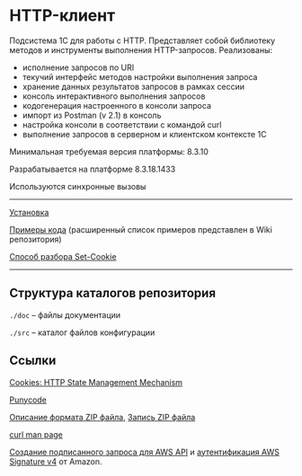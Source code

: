 # HTTP-клиент

Подсистема 1С для работы с HTTP. Представляет собой библиотеку методов и инструменты выполнения HTTP-запросов. Реализованы:

- исполнение запросов по URI
- текучий интерфейс методов настройки выполнения запроса
- хранение данных результатов запросов в рамках сессии
- консоль интерактивного выполнения запросов
- кодогенерация настроенного в консоли запроса
- импорт из Postman (v 2.1) в консоль
- настройка консоли в соответствии с командой curl
- выполнение запросов в серверном и клиентском контексте 1С

Минимальная требуемая версия платформы: 8.3.10

Разрабатывается на платформе 8.3.18.1433

Используются синхронные вызовы

---

[Установка](/doc/installation.md)

[Примеры кода](/doc/code_examples.md) (расширенный список примеров представлен в Wiki репозитория)

[Способ разбора Set-Cookie](/doc/dfa.md)

---

## Структура каталогов репозитория

`./doc` – файлы документации

`./src` – каталог файлов конфигурации

## Ссылки

[Cookies: HTTP State Management Mechanism](https://datatracker.ietf.org/doc/html/draft-ietf-httpbis-rfc6265bis)

[Punycode](https://datatracker.ietf.org/doc/html/rfc3492)

[Описание формата ZIP файла](https://blog2k.ru/archives/3391), [Запись ZIP файла](https://blog2k.ru/archives/3397)

[curl man page](https://curl.se/docs/manpage.html)

[Создание подписанного запроса для AWS API](https://docs.aws.amazon.com/IAM/latest/UserGuide/create-signed-request.html) и [аутентификация AWS Signature v4](https://docs.aws.amazon.com/AmazonS3/latest/API/sig-v4-authenticating-requests.html) от Amazon.
